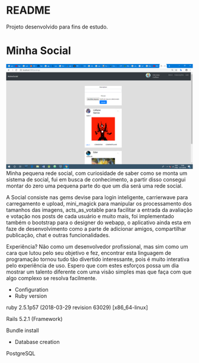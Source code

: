 # README
Projeto desenvolvido para fins de estudo.
# Minha Social
![Minha Social](minhasocial.png)
Minha pequena rede social, com curiosidade de saber como se monta um sistema de social, fui em busca de
conhecimento, a partir disso consegui montar do zero uma pequena parte do que um dia será uma rede social.

A Social consiste nas gems devise para login inteligente, carrierwave para carregamento e upload, mini_magick para manipular os processamento dos tamanhos das imagens, acts_as_votable para facilitar a entrada da avaliação e votação nos posts de cada usuário e muito mais, foi implementado também o bootstrap para o designer do webapp, o aplicativo ainda esta em faze de desenvolvimento como a parte de adicionar amigos, compartilhar publicação, chat e outras funcionalidades.

Experiência?
Não como um desenvolvedor profissional, mas sim como um cara que lutou pelo seu objetivo e fez, encontrar esta linguagem de programação
tornou tudo tão divertido interessante, pois é muito interativa pelo experiência de uso. Espero que com estes esforços possa um dia
mostrar um talento diferente com uma visão simples mas que faça com que algo complexo se resolva facilmente.  

* Configuration
* Ruby version

ruby 2.5.1p57 (2018-03-29 revision 63029) [x86_64-linux]

Rails 5.2.1 (Framework)

Bundle install

* Database creation

PostgreSQL
